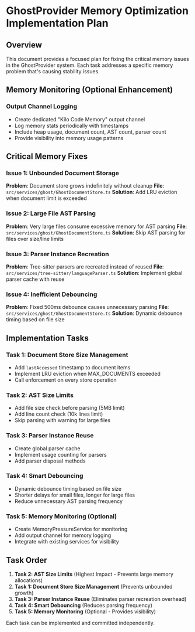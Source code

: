 # GhostProvider Memory Optimization Implementation Plan

## Overview

This document provides a focused plan for fixing the critical memory issues in the GhostProvider system. Each task addresses a specific memory problem that's causing stability issues.

## Memory Monitoring (Optional Enhancement)

### Output Channel Logging

- Create dedicated "Kilo Code Memory" output channel
- Log memory stats periodically with timestamps
- Include heap usage, document count, AST count, parser count
- Provide visibility into memory usage patterns

## Critical Memory Fixes

### Issue 1: Unbounded Document Storage

**Problem**: Document store grows indefinitely without cleanup
**File**: `src/services/ghost/GhostDocumentStore.ts`
**Solution**: Add LRU eviction when document limit is exceeded

### Issue 2: Large File AST Parsing

**Problem**: Very large files consume excessive memory for AST parsing
**File**: `src/services/ghost/GhostDocumentStore.ts`
**Solution**: Skip AST parsing for files over size/line limits

### Issue 3: Parser Instance Recreation

**Problem**: Tree-sitter parsers are recreated instead of reused
**File**: `src/services/tree-sitter/languageParser.ts`
**Solution**: Implement global parser cache with reuse

### Issue 4: Inefficient Debouncing

**Problem**: Fixed 500ms debounce causes unnecessary parsing
**File**: `src/services/ghost/GhostDocumentStore.ts`
**Solution**: Dynamic debounce timing based on file size

## Implementation Tasks

### Task 1: Document Store Size Management

- Add `lastAccessed` timestamp to document items
- Implement LRU eviction when MAX_DOCUMENTS exceeded
- Call enforcement on every store operation

### Task 2: AST Size Limits

- Add file size check before parsing (5MB limit)
- Add line count check (10k lines limit)
- Skip parsing with warning for large files

### Task 3: Parser Instance Reuse

- Create global parser cache
- Implement usage counting for parsers
- Add parser disposal methods

### Task 4: Smart Debouncing

- Dynamic debounce timing based on file size
- Shorter delays for small files, longer for large files
- Reduce unnecessary AST parsing frequency

### Task 5: Memory Monitoring (Optional)

- Create MemoryPressureService for monitoring
- Add output channel for memory logging
- Integrate with existing services for visibility

## Task Order

1. **Task 2: AST Size Limits** (Highest Impact - Prevents large memory allocations)
2. **Task 1: Document Store Size Management** (Prevents unbounded growth)
3. **Task 3: Parser Instance Reuse** (Eliminates parser recreation overhead)
4. **Task 4: Smart Debouncing** (Reduces parsing frequency)
5. **Task 5: Memory Monitoring** (Optional - Provides visibility)

Each task can be implemented and committed independently.
